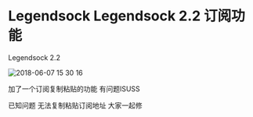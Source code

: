 # Legendsock Legendsock 2.2 订阅功能
Legendsock 2.2 

![2018-06-07 15 30 16](https://user-images.githubusercontent.com/6214084/41085755-79aa3204-6a6a-11e8-954d-ec26b04c239f.jpg)

加了一个订阅复制粘贴的功能
有问题ISUSS

已知问题 无法复制粘贴订阅地址 大家一起修
